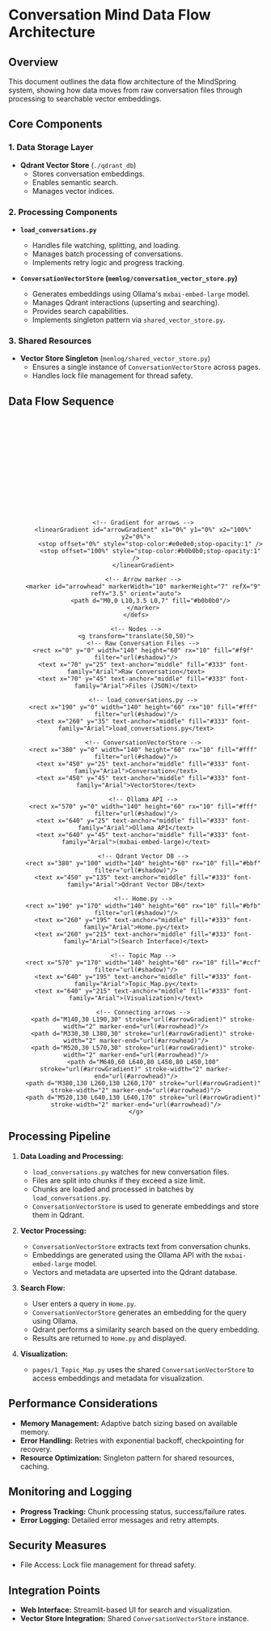 # Conversation Mind Data Flow Architecture

## Overview

This document outlines the data flow architecture of the MindSpring system, showing how data moves from raw conversation files through processing to searchable vector embeddings.

## Core Components

### 1. Data Storage Layer

- **Qdrant Vector Store** (`./qdrant_db`)
    - Stores conversation embeddings.
    - Enables semantic search.
    - Manages vector indices.

### 2. Processing Components

- **`load_conversations.py`**
    - Handles file watching, splitting, and loading.
    - Manages batch processing of conversations.
    - Implements retry logic and progress tracking.

- **`ConversationVectorStore` (`memlog/conversation_vector_store.py`)**
    - Generates embeddings using Ollama's `mxbai-embed-large` model.
    - Manages Qdrant interactions (upserting and searching).
    - Provides search capabilities.
    - Implements singleton pattern via `shared_vector_store.py`.

### 3. Shared Resources

- **Vector Store Singleton** (`memlog/shared_vector_store.py`)
    - Ensures a single instance of `ConversationVectorStore` across pages.
    - Handles lock file management for thread safety.

## Data Flow Sequence

<div align="center">
<svg xmlns="http://www.w3.org/2000/svg" viewBox="0 0 800 300">
    <!-- Definitions for filters and gradients -->
    <defs>
        <!-- Soft shadow -->
        <filter id="shadow" x="-20%" y="-20%" width="140%" height="140%">
            <feGaussianBlur in="SourceAlpha" stdDeviation="3"/>
            <feOffset dx="2" dy="2" result="offsetblur"/>
            <feComponentTransfer>
                <feFuncA type="linear" slope="0.2"/>
            </feComponentTransfer>
            <feMerge>
                <feMergeNode/>
                <feMergeNode in="SourceGraphic"/>
            </feMerge>
        </filter>

        <!-- Gradient for arrows -->
        <linearGradient id="arrowGradient" x1="0%" y1="0%" x2="100%" y2="0%">
            <stop offset="0%" style="stop-color:#e0e0e0;stop-opacity:1" />
            <stop offset="100%" style="stop-color:#b0b0b0;stop-opacity:1" />
        </linearGradient>

        <!-- Arrow marker -->
        <marker id="arrowhead" markerWidth="10" markerHeight="7" refX="9" refY="3.5" orient="auto">
            <path d="M0,0 L10,3.5 L0,7" fill="#b0b0b0"/>
        </marker>
    </defs>

    <!-- Nodes -->
    <g transform="translate(50,50)">
        <!-- Raw Conversation Files -->
        <rect x="0" y="0" width="140" height="60" rx="10" fill="#f9f" filter="url(#shadow)"/>
        <text x="70" y="25" text-anchor="middle" fill="#333" font-family="Arial">Raw Conversation</text>
        <text x="70" y="45" text-anchor="middle" fill="#333" font-family="Arial">Files (JSON)</text>

        <!-- load_conversations.py -->
        <rect x="190" y="0" width="140" height="60" rx="10" fill="#fff" filter="url(#shadow)"/>
        <text x="260" y="35" text-anchor="middle" fill="#333" font-family="Arial">load_conversations.py</text>

        <!-- ConversationVectorStore -->
        <rect x="380" y="0" width="140" height="60" rx="10" fill="#fff" filter="url(#shadow)"/>
        <text x="450" y="25" text-anchor="middle" fill="#333" font-family="Arial">Conversation</text>
        <text x="450" y="45" text-anchor="middle" fill="#333" font-family="Arial">VectorStore</text>

        <!-- Ollama API -->
        <rect x="570" y="0" width="140" height="60" rx="10" fill="#fff" filter="url(#shadow)"/>
        <text x="640" y="25" text-anchor="middle" fill="#333" font-family="Arial">Ollama API</text>
        <text x="640" y="45" text-anchor="middle" fill="#333" font-family="Arial">(mxbai-embed-large)</text>

        <!-- Qdrant Vector DB -->
        <rect x="380" y="100" width="140" height="60" rx="10" fill="#bbf" filter="url(#shadow)"/>
        <text x="450" y="135" text-anchor="middle" fill="#333" font-family="Arial">Qdrant Vector DB</text>

        <!-- Home.py -->
        <rect x="190" y="170" width="140" height="60" rx="10" fill="#bfb" filter="url(#shadow)"/>
        <text x="260" y="195" text-anchor="middle" fill="#333" font-family="Arial">Home.py</text>
        <text x="260" y="215" text-anchor="middle" fill="#333" font-family="Arial">(Search Interface)</text>

        <!-- Topic Map -->
        <rect x="570" y="170" width="140" height="60" rx="10" fill="#ccf" filter="url(#shadow)"/>
        <text x="640" y="195" text-anchor="middle" fill="#333" font-family="Arial">Topic_Map.py</text>
        <text x="640" y="215" text-anchor="middle" fill="#333" font-family="Arial">(Visualization)</text>

        <!-- Connecting arrows -->
        <path d="M140,30 L190,30" stroke="url(#arrowGradient)" stroke-width="2" marker-end="url(#arrowhead)"/>
        <path d="M330,30 L380,30" stroke="url(#arrowGradient)" stroke-width="2" marker-end="url(#arrowhead)"/>
        <path d="M520,30 L570,30" stroke="url(#arrowGradient)" stroke-width="2" marker-end="url(#arrowhead)"/>
        <path d="M640,60 L640,80 L450,80 L450,100" stroke="url(#arrowGradient)" stroke-width="2" marker-end="url(#arrowhead)"/>
        <path d="M380,130 L260,130 L260,170" stroke="url(#arrowGradient)" stroke-width="2" marker-end="url(#arrowhead)"/>
        <path d="M520,130 L640,130 L640,170" stroke="url(#arrowGradient)" stroke-width="2" marker-end="url(#arrowhead)"/>
    </g>
</svg>
</div>

## Processing Pipeline

1. **Data Loading and Processing:**

   - `load_conversations.py` watches for new conversation files.
   - Files are split into chunks if they exceed a size limit.
   - Chunks are loaded and processed in batches by `load_conversations.py`.
   - `ConversationVectorStore` is used to generate embeddings and store them in Qdrant.

2. **Vector Processing:**

   - `ConversationVectorStore` extracts text from conversation chunks.
   - Embeddings are generated using the Ollama API with the `mxbai-embed-large` model.
   - Vectors and metadata are upserted into the Qdrant database.

3. **Search Flow:**

   - User enters a query in `Home.py`.
   - `ConversationVectorStore` generates an embedding for the query using Ollama.
   - Qdrant performs a similarity search based on the query embedding.
   - Results are returned to `Home.py` and displayed.

4. **Visualization:**
    - `pages/1_Topic_Map.py` uses the shared `ConversationVectorStore` to access embeddings and metadata for visualization.


## Performance Considerations

- **Memory Management:** Adaptive batch sizing based on available memory.
- **Error Handling:** Retries with exponential backoff, checkpointing for recovery.
- **Resource Optimization:** Singleton pattern for shared resources, caching.

## Monitoring and Logging

- **Progress Tracking:** Chunk processing status, success/failure rates.
- **Error Logging:** Detailed error messages and retry attempts.

## Security Measures

- File Access: Lock file management for thread safety.


## Integration Points

- **Web Interface:** Streamlit-based UI for search and visualization.
- **Vector Store Integration:** Shared `ConversationVectorStore` instance.
